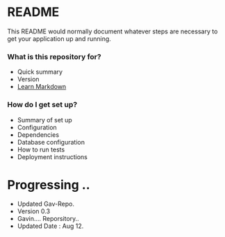 # README #

This README would normally document whatever steps are necessary to get your application up and running.

### What is this repository for? ###

* Quick summary
* Version
* [Learn Markdown](https://bitbucket.org/tutorials/markdowndemo)

### How do I get set up? ###

* Summary of set up
* Configuration
* Dependencies
* Database configuration
* How to run tests
* Deployment instructions

# Progressing ..
* Updated Gav-Repo.
* Version 0.3
* Gavin.... Reporsitory..
* Updated Date : Aug 12.



